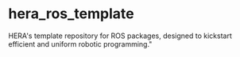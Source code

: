 # hera_ros_template
HERA's template repository for ROS packages, designed to kickstart efficient and uniform robotic programming."
